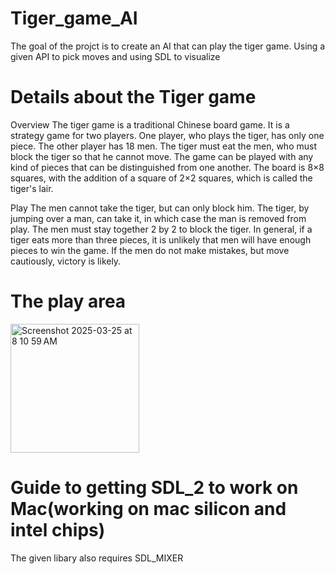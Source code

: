 # Tiger_game_AI
The goal of the projct is to create an AI that can play the tiger game. 
Using a given API to pick moves and using SDL to visualize


# Details about the Tiger game 
Overview 
The tiger game is a traditional Chinese board game. It is a strategy game for two players. One player, who plays the tiger, has only one piece. The other player has 18 men. The tiger must eat the men, who must block the tiger so that he cannot move. The game can be played with any kind of pieces that can be distinguished from one another. The board is 8×8 squares, with the addition of a square of 2×2 squares, which is called the tiger's lair.

Play
The men cannot take the tiger, but can only block him. The tiger, by jumping over a man, can take it, in which case the man is removed from play. The men must stay together 2 by 2 to block the tiger. In general, if a tiger eats more than three pieces, it is unlikely that men will have enough pieces to win the game. If the men do not make mistakes, but move cautiously, victory is likely.

# The play area 

<img width="206" alt="Screenshot 2025-03-25 at 8 10 59 AM" src="https://github.com/user-attachments/assets/72bf8088-5549-4a49-8b0e-dd6243df5e92" />

# Guide to getting SDL_2 to work on Mac(working on mac silicon and intel chips)
The given libary also requires SDL_MIXER

